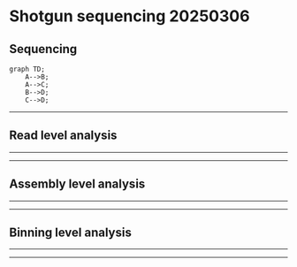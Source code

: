 # Shotgun sequencing 20250306


## Sequencing

```mermaid
graph TD;
    A-->B;
    A-->C;
    B-->D;
    C-->D;
```


---
## Read level analysis
---

---
## Assembly level analysis
---

---
## Binning level analysis
---
---
